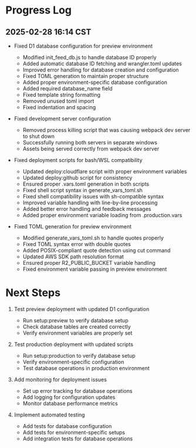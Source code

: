 # Progress Log

## 2025-02-28 16:14 CST
- Fixed D1 database configuration for preview environment
  - Modified init_feed_db.js to handle database ID properly
  - Added automatic database ID fetching and wrangler.toml updates
  - Improved error handling for database creation and configuration
  - Fixed TOML generation to maintain proper structure
  - Added proper environment-specific database configuration
  - Added required database_name field
  - Fixed template string formatting
  - Removed unused toml import
  - Fixed indentation and spacing

- Fixed development server configuration
  - Removed process killing script that was causing webpack dev server to shut down
  - Successfully running both servers in separate windows
  - Assets being served correctly from webpack dev server

- Fixed deployment scripts for bash/WSL compatibility
  - Updated deploy:cloudflare script with proper environment variables
  - Updated deploy:github script for consistency
  - Ensured proper .vars.toml generation in both scripts
  - Fixed shell script syntax in generate_vars_toml.sh
  - Fixed shell compatibility issues with sh-compatible syntax
  - Improved variable handling with line-by-line processing
  - Added better error handling and feedback messages
  - Added proper environment variable loading from .production.vars

- Fixed TOML generation for preview environment
  - Modified generate_vars_toml.sh to handle quotes properly
  - Fixed TOML syntax error with double quotes
  - Added POSIX-compliant quote detection using cut command
  - Updated AWS SDK path resolution format
  - Ensured proper R2_PUBLIC_BUCKET variable handling
  - Fixed environment variable passing in preview environment

# Next Steps
1. Test preview deployment with updated D1 configuration
   - Run setup:preview to verify database setup
   - Check database tables are created correctly
   - Verify environment variables are properly set

2. Test production deployment with updated scripts
   - Run setup:production to verify database setup
   - Verify environment-specific configuration
   - Test database operations in production environment

3. Add monitoring for deployment issues
   - Set up error tracking for database operations
   - Add logging for configuration updates
   - Monitor database performance metrics

4. Implement automated testing
   - Add tests for database configuration
   - Add tests for environment-specific setups
   - Add integration tests for database operations
